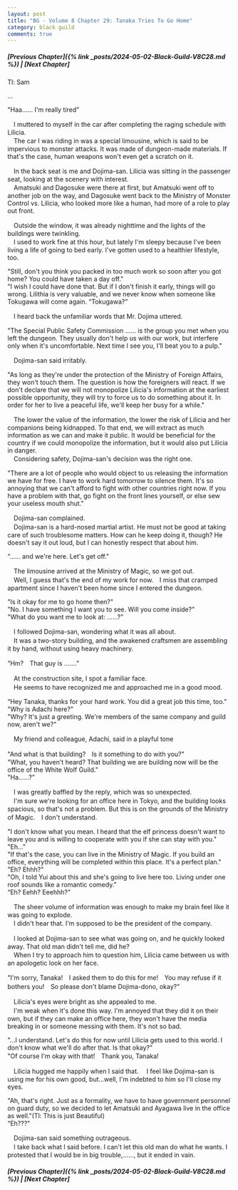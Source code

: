 ```yaml
---
layout: post
title: "BG - Volume 8 Chapter 29: Tanaka Tries To Go Home"
category: black guild
comments: true
---
```


##### [Previous Chapter]({% link _posts/2024-05-02-Black-Guild-V8C28.md %}) \| [Next Chapter]



Tl: Sam


…



"Haa...... I'm really tired”

　I muttered to myself in the car after completing the raging schedule with Lilicia.     
　The car I was riding in was a special limousine, which is said to be impervious to monster attacks. It was made of dungeon-made materials. If that's the case, human weapons won't even get a scratch on it.

　In the back seat is me and Dojima-san. Lilicia was sitting in the passenger seat, looking at the scenery with interest.       
　Amatsuki and Dagosuke were there at first, but Amatsuki went off to another job on the way, and Dagosuke went back to the Ministry of Monster Control vs. Lilicia, who looked more like a human, had more of a role to play out front.

　Outside the window, it was already nighttime and the lights of the buildings were twinkling.        
　I used to work fine at this hour, but lately I'm sleepy because I've been living a life of going to bed early. I've gotten used to a healthier lifestyle, too.
<!--more-->

"Still, don't you think you packed in too much work so soon after you got home? You could have taken a day off."      
"I wish I could have done that.  But if I don't finish it early, things will go wrong. Lilithia is very valuable, and we never know when someone like Tokugawa will come again.
“Tokugawa?”

　I heard back the unfamiliar words that Mr. Dojima uttered.

"The Special Public Safety Commission ...... is the group you met when you left the dungeon. They usually don't help us with our work, but interfere only when it's uncomfortable. Next time I see you, I'll beat you to a pulp."

　Dojima-san said irritably.

"As long as they're under the protection of the Ministry of Foreign Affairs, they won't touch them. The question is how the foreigners will react. If we don't declare that we will not monopolize Lilicia's information at the earliest possible opportunity, they will try to force us to do something about it. In order for her to live a peaceful life, we'll keep her busy for a while."

　The lower the value of the information, the lower the risk of Lilicia and her companions being kidnapped. To that end, we will extract as much information as we can and make it public. It would be beneficial for the country if we could monopolize the information, but it would also put Lilicia in danger.      
　Considering safety, Dojima-san's decision was the right one.

"There are a lot of people who would object to us releasing the information we have for free. I have to work hard tomorrow to silence them. It's so annoying that we can't afford to fight with other countries right now. If you have a problem with that, go fight on the front lines yourself, or else sew your useless mouth shut."

　Dojima-san complained.     
　Dojima-san is a hard-nosed martial artist. He must not be good at taking care of such troublesome matters. How can he keep doing it, though? He doesn't say it out loud, but I can honestly respect that about him.

“...... and we're here. Let's get off."

　The limousine arrived at the Ministry of Magic, so we got out.     
　Well, I guess that's the end of my work for now.　I miss that cramped apartment since I haven't been home since I entered the dungeon.

"Is it okay for me to go home then?"      
"No. I have something I want you to see. Will you come inside?"     
"What do you want me to look at: ......?”

　I followed Dojima-san, wondering what it was all about.     
　It was a two-story building, and the awakened craftsmen are assembling it by hand, without using heavy machinery.

“Hm?　That guy is .......”

　At the construction site, I spot a familiar face.          
　He seems to have recognized me and approached me in a good mood.

“Hey Tanaka, thanks for your hard work. You did a great job this time, too."     
"Why is Adachi here?"     
"Why? It's just a greeting. We're members of the same company and guild now, aren't we?"

　My friend and colleague, Adachi, said in a playful tone

"And what is that building?　Is it something to do with you?"     
"What, you haven't heard? That building we are building now will be the office of the White Wolf Guild."     
"Ha......?”

　I was greatly baffled by the reply, which was so unexpected.      
　I'm sure we're looking for an office here in Tokyo, and the building looks spacious, so that's not a problem. But this is on the grounds of the Ministry of Magic.　I don't understand.

"I don't know what you mean. I heard that the elf princess doesn't want to leave you and is willing to cooperate with you if she can stay with you."     
"Eh..."     
"If that's the case, you can live in the Ministry of Magic. If you build an office, everything will be completed within this place. It's a perfect plan."      
"Eh? Ehhh?"     
"Oh, I told Yui about this and she's going to live here too. 
Living under one roof sounds like a romantic comedy."     
“Eh? Eehh? Eeehhh?”

　The sheer volume of information was enough to make my brain feel like it was going to explode.      
　I didn't hear that. I'm supposed to be the president of the company.

　I looked at Dojima-san to see what was going on, and he quickly looked away. That old man didn't tell me, did he?       
　When I try to approach him to question him, Lilicia came between us with an apologetic look on her face.

"I'm sorry, Tanaka!　I asked them to do this for me!　You may refuse if it bothers you!　So please don't blame Dojima-dono, okay?”

　Lilicia's eyes were bright as she appealed to me.      
　I'm weak when it's done this way. I'm annoyed that they did it on their own, but if they can make an office here, they won't have the media breaking in or someone messing with them. It's not so bad.

"...I understand. Let's do this for now until Lilicia gets used to this world. I don't know what we'll do after that. Is that okay?"      
"Of course I'm okay with that!　Thank you, Tanaka!

　Lilicia hugged me happily when I said that.
　I feel like Dojima-san is using me for his own good, but...well, I'm indebted to him so I'll close my eyes.

"Ah, that's right. Just as a formality, we have to have government personnel on guard duty, so we decided to let Amatsuki and Ayagawa live in the office as well."(Tl: This is just Beautiful)      
“Eh???"

　Dojima-san said something outrageous.      
　I take back what I said before. I can't let this old man do what he wants. I protested that I would be in big trouble,......, but it ended in vain.



##### [Previous Chapter]({% link _posts/2024-05-02-Black-Guild-V8C28.md %}) \| [Next Chapter]


